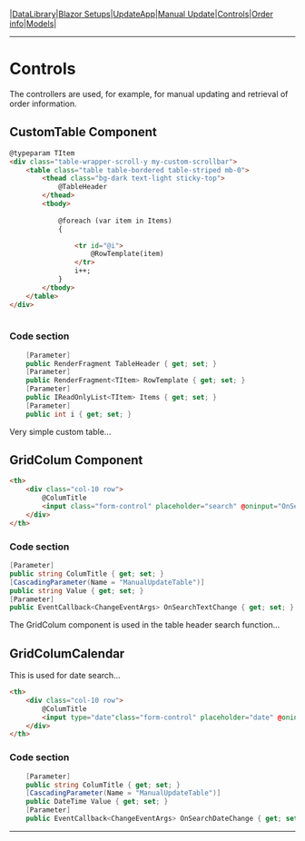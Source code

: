 |[DataLibrary](datalibrary.md)|[Blazor Setups](setups.md)|[UpdateApp](updateapp.md)|[Manual Update](manualupdate.md)|[Controls](controls.md)|[Order info](orderinfo.md)|[Models](models.md)|

---

# Controls

The controllers are used, for example, for manual updating and retrieval of order information.

## CustomTable Component
```html
@typeparam TItem
<div class="table-wrapper-scroll-y my-custom-scrollbar">
    <table class="table table-bordered table-striped mb-0">
        <thead class="bg-dark text-light sticky-top">
            @TableHeader
        </thead>
        <tbody>
            
            @foreach (var item in Items)
            {

                <tr id="@i">
                    @RowTemplate(item)
                </tr>
                i++;
            }
        </tbody>
    </table>
</div>
    
```
### Code section
```csharp
    [Parameter]
    public RenderFragment TableHeader { get; set; }
    [Parameter]
    public RenderFragment<TItem> RowTemplate { get; set; }
    [Parameter]
    public IReadOnlyList<TItem> Items { get; set; }
    [Parameter]
    public int i { get; set; }
```
Very simple custom table...

## GridColum Component
```html
<th>
    <div class="col-10 row">
        @ColumTitle
        <input class="form-control" placeholder="search" @oninput="OnSearchTextChange" value="@Value"/>
    </div>
</th>
```
### Code section
```csharp
[Parameter]
public string ColumTitle { get; set; }
[CascadingParameter(Name = "ManualUpdateTable")]
public string Value { get; set; }
[Parameter]
public EventCallback<ChangeEventArgs> OnSearchTextChange { get; set; }
```
The GridColum component is used in the table header search function...
## GridColumCalendar
This is used for date search...
```html
<th>
    <div class="col-10 row">
        @ColumTitle
        <input type="date"class="form-control" placeholder="date" @oninput="OnSearchDateChange" value="@Value" />
    </div>
</th>
```
### Code section
```csharp
    [Parameter]
    public string ColumTitle { get; set; }
    [CascadingParameter(Name = "ManualUpdateTable")]
    public DateTime Value { get; set; }
    [Parameter]
    public EventCallback<ChangeEventArgs> OnSearchDateChange { get; set; }
```

---
